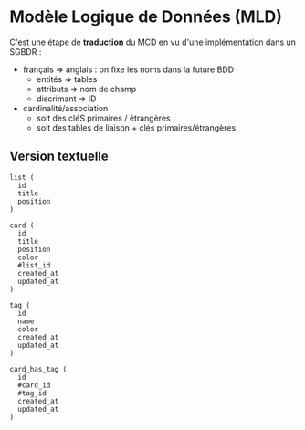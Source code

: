 # Modèle Logique de Données (MLD)

C'est une étape de **traduction** du MCD en vu d'une implémentation dans un SGBDR :

- français => anglais : on fixe les noms dans la future BDD
  - entités => tables
  - attributs => nom de champ
  - discrimant => ID
- cardinalité/association
  - soit des cléS primaires / étrangères
  - soit des tables de liaison + clés primaires/étrangères

## Version textuelle

```text
list (
  id
  title
  position
)

card (
  id
  title
  position
  color
  #list_id
  created_at
  updated_at
)

tag (
  id
  name
  color
  created_at
  updated_at
)

card_has_tag (
  id
  #card_id
  #tag_id
  created_at
  updated_at
)

```
